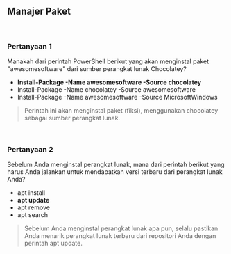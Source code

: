 ## Manajer Paket

<br>

### Pertanyaan 1

Manakah dari perintah PowerShell berikut yang akan menginstal paket "awesomesoftware" dari sumber perangkat lunak Chocolatey?

* **Install-Package -Name awesomesoftware -Source chocolatey**
* Install-Package -Name chocolatey -Source awesomesoftware
* Install-Package -Name awesomesoftware -Source MicrosoftWindows

> Perintah ini akan menginstal paket (fiksi), menggunakan chocolatey sebagai sumber perangkat lunak.
<br>

### Pertanyaan 2

Sebelum Anda menginstal perangkat lunak, mana dari perintah berikut yang harus Anda jalankan untuk mendapatkan versi terbaru dari perangkat lunak Anda?

* apt install
* **apt update**
* apt remove
* apt search

> Sebelum Anda menginstal perangkat lunak apa pun, selalu pastikan Anda menarik perangkat lunak terbaru dari repositori Anda dengan perintah apt update.
